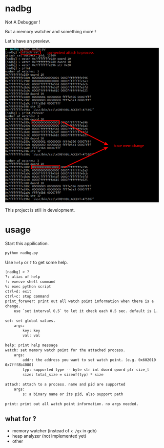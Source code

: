# nadbg

Not A Debugger !

But a memory watcher and something more !

Let's have an preview.

![demo1](img/1.png)

This project is still in development.

# usage

Start this appilication.

```py
python nadbg.py
```

Use `help` or `?` to get some help.

```raw
[nadbg] > ?
?: alias of help
!: execve shell command
%: exec python script
ctrl+d: exit
ctrl+c: stop command
print_forever: print out all watch point information when there is a change.
    use `set interval 0.5` to let it check each 0.5 sec. default is 1.

set: set global values.
    args:
        key: key
        val: val

help: print help message
watch: set memory watch point for the attached process.
    args:
        addr: the address you want to set watch point. (e.g. 0x602010  0x7fff8b4000)
        typ: supported type -- byte str int dword qword ptr size_t
        size: total_size = sizeof(typ) * size

attach: attach to a process. name and pid are supported
    args:
        s: a binary name or its pid, also support path

print: print out all watch point information. no args needed.
```

## what for ?

- memory watcher (instead of `x /gx` in gdb)
- heap analyzer (not implemented yet)
- other
